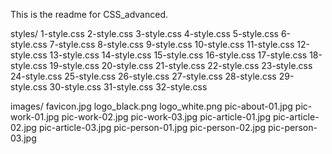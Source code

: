 This is the readme for CSS_advanced.

styles/
1-style.css
2-style.css
3-style.css
4-style.css
5-style.css
6-style.css
7-style.css
8-style.css
9-style.css
10-style.css
11-style.css
12-style.css
13-style.css
14-style.css
15-style.css
16-style.css
17-style.css
18-style.css
19-style.css
20-style.css
21-style.css
22-style.css
23-style.css
24-style.css
25-style.css
26-style.css
27-style.css
28-style.css
29-style.css
30-style.css
31-style.css
32-style.css

images/
favicon.jpg
logo_black.png
logo_white.png
pic-about-01.jpg
pic-work-01.jpg
pic-work-02.jpg
pic-work-03.jpg
pic-article-01.jpg
pic-article-02.jpg
pic-article-03.jpg
pic-person-01.jpg
pic-person-02.jpg
pic-person-03.jpg
